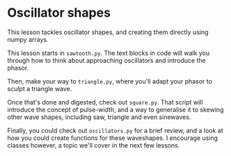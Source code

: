 # Oscillator shapes

This lesson tackles oscillator shapes, and creating them directly using numpy arrays.

This lesson starts in `sawtooth.py`. The text blocks in code will walk you through how to think about approaching oscillators and introduce the phasor.

Then, make your way to `triangle.py`, where you'll adapt your phasor to sculpt a triangle wave.

Once that's done and digested, check out `square.py`. That script will introduce the concept of pulse-width, and a way to generalise it to skewing other wave shapes, including saw, triangle and even sinewaves.

Finally, you could check out `oscillators.py` for a brief review, and a look at how you could create functions for these waveshapes. I encourage using classes however, a topic we'll cover in the next few lessons.
